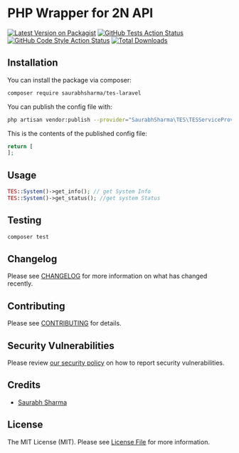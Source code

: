# PHP Wrapper for 2N API

[![Latest Version on Packagist](https://img.shields.io/packagist/v/saurabhsharma/tes-laravel.svg?style=flat-square)](https://packagist.org/packages/saurabhsharma/tes-laravel)
[![GitHub Tests Action Status](https://img.shields.io/github/workflow/status/saurabhsharma/tes-laravel/run-tests?label=tests)](https://github.com/saurabhsharma/tes-laravel/actions?query=workflow%3Arun-tests+branch%3Amain)
[![GitHub Code Style Action Status](https://img.shields.io/github/workflow/status/saurabhsharma/tes-laravel/Check%20&%20fix%20styling?label=code%20style)](https://github.com/saurabhsharma/tes-laravel/actions?query=workflow%3A"Check+%26+fix+styling"+branch%3Amain)
[![Total Downloads](https://img.shields.io/packagist/dt/saurabhsharma/tes-laravel.svg?style=flat-square)](https://packagist.org/packages/saurabhsharma/tes-laravel)




## Installation

You can install the package via composer:

```bash
composer require saurabhsharma/tes-laravel
```


You can publish the config file with:
```bash
php artisan vendor:publish --provider="SaurabhSharma\TES\TESServiceProvider" --tag="tes-laravel-config"
```

This is the contents of the published config file:

```php
return [
];
```

## Usage

```php
TES::System()->get_info(); // get System Info
TES::System()->get_status(); //get system Status
```

## Testing

```bash
composer test
```

## Changelog

Please see [CHANGELOG](CHANGELOG.md) for more information on what has changed recently.

## Contributing

Please see [CONTRIBUTING](.github/CONTRIBUTING.md) for details.

## Security Vulnerabilities

Please review [our security policy](../../security/policy) on how to report security vulnerabilities.

## Credits

- [Saurabh Sharma](https://github.com/saurabhsharma2u)


## License

The MIT License (MIT). Please see [License File](LICENSE.md) for more information.
